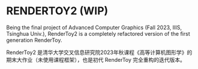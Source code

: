 # RENDERTOY2 (WIP)

Being the final project of Advanced Computer Graphics (Fall 2023, IIIS, Tsinghua Univ.), RenderToy2 is a completely refactored version of the first generation RenderToy.

RenderToy2 是清华大学交叉信息研究院2023年秋课程《高等计算机图形学》的期末大作业（未使用课程框架），也是初代 RenderToy 完全重构的迭代版本。
